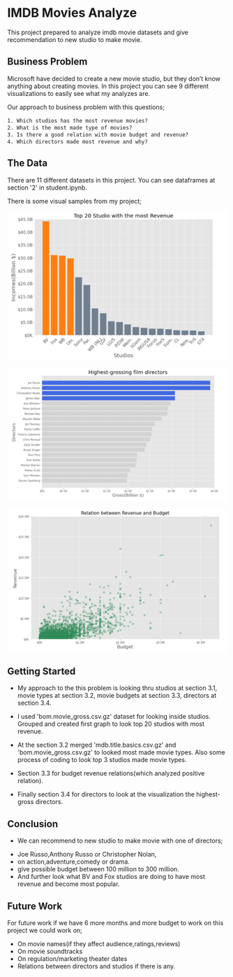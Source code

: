 # IMDB Movies Analyze

   This project prepared to analyze imdb movie datasets and give recommendation to new studio to make movie.


## Business Problem

   Microsoft have decided to create a new movie studio, but they don’t know anything about creating movies. In this project you can see 9 different visualizations to easily see what my analyzes are.
   
   Our approach to business problem with this questions;
    
    1. Which studios has the most revenue movies? 
    2. What is the most made type of movies?
    3. Is there a good relation with movie budget and revenue?
    4. Which directors made most revenue and why?

## The Data

   There are 11 different datasets in this project. You can see dataframes at section '2' in student.ipynb.
   
   There is some visual samples from my project;
   
   ![](./pictures/20studio_graph.jpg)
   
   ![](./pictures/directors.jpg)
   
   ![](./pictures/budget.jpg)
   

## Getting Started

* My approach to the this problem is looking thru studios at section 3.1, movie types at section 3.2, movie budgets at section 3.3, directors at section 3.4.

* I used 'bom.movie_gross.csv.gz' dataset for looking inside studios. Grouped and created first graph to look top 20 studios with most revenue.

* At the section 3.2 merged 'mdb.title.basics.csv.gz' and 'bom.movie_gross.csv.gz' to looked most made movie types. Also some process of coding to look top 3 studios made movie types.

* Section 3.3 for budget revenue relations(which analyzed positive relation).

* Finally section 3.4 for directors to look at the visualization the highest-gross directors.

## Conclusion

 * We can recommend to new studio to make movie with one of directors;
 - Joe Russo,Anthony Russo or Christopher Nolan,
 - on action,adventure,comedy or drama.
 - give possible budget between 100 million to 300 million. 
 - And further look what BV and Fox studios are doing to have most revenue and become most popular.


## Future Work

For future work if we have 6 more months and more budget to work on this project we could work on;
- On movie names(if they affect audience,ratings,reviews)
- On movie soundtracks
- On regulation/marketing theater dates
- Relations between directors and studios if there is any.

